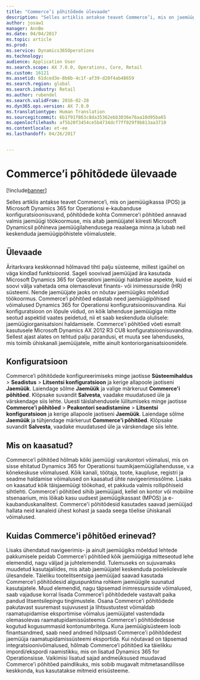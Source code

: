 ```yaml
---
title: "Commerce’i põhitõdede ülevaade"
description: "Selles artiklis antakse teavet Commerce’i, mis on jaemüügikassa (POS) ja Microsoft Dynamics 365 for Operationsi e-kaubanduse konfiguratsioonisuvand, põhitõdede kohta Commerce&quot;i põhitõed annavad valmis jaemüügi töökoormuse, mis aitab jaemüüjatel kiiresti Microsoft Dynamicsil põhineva jaemüügilahendusega reaalaega minna ja lubab neil keskenduda jaemüügipõhistele võimalustele."
author: josaw1
manager: AnnBe
ms.date: 04/04/2017
ms.topic: article
ms.prod: 
ms.service: Dynamics365Operations
ms.technology: 
audience: Application User
ms.search.scope: AX 7.0.0, Operations, Core, Retail
ms.custom: 16121
ms.assetid: 61dced3e-8b6b-4c1f-af39-d20f4ab48659
ms.search.region: global
ms.search.industry: Retail
ms.author: rubendel
ms.search.validFrom: 2016-02-28
ms.dyn365.ops.version: AX 7.0.0
ms.translationtype: Human Translation
ms.sourcegitcommit: 6b1f91f863c8da35362ebb3036e76aa10d95ba65
ms.openlocfilehash: af5b20f3454ce5b4734dcf7ff029f9b813aa3710
ms.contentlocale: et-ee
ms.lasthandoff: 04/26/2017


---
```


# <a name="commerce-essentials-overview"></a>Commerce’i põhitõdede ülevaade

[!include[banner](includes/banner.md)]


Selles artiklis antakse teavet Commerce’i, mis on jaemüügikassa (POS) ja Microsoft Dynamics 365 for Operationsi e-kaubanduse konfiguratsioonisuvand, põhitõdede kohta Commerce'i põhitõed annavad valmis jaemüügi töökoormuse, mis aitab jaemüüjatel kiiresti Microsoft Dynamicsil põhineva jaemüügilahendusega reaalaega minna ja lubab neil keskenduda jaemüügipõhistele võimalustele. 

<a name="overview"></a>Ülevaade
--------

Äritarkvara keskkonnad hõlmavad tihti palju süsteeme, millest igaühel on väga kindlad funktsioonid. Sageli soovivad jaemüüjad ära kasutada Microsoft Dynamics 365 for Operationi jaemüügi haldamise aspekte, kuid ei soovi välja vahetada oma olemasolevat finants- või inimessursside (HR) süsteemi. Nende jaemüüjate jaoks on nõutav jaemüügiks mõeldud töökoormus. Commerce’i põhitõed edastab need jaemüügipõhised võimalused Dynamics 365 for Operationsi konfiguratsioonisuvandina. Kui konfiguratsioon on lõpule viidud, on kõik lahenduse jaemüügiga mitte seotud aspektid vaates peidetud, nii et saab keskenduda olulisele: jaemüügiorganisatsioni haldamisele. Commerce'i põhitõed võeti esmalt kasutusele Microsoft Dynamics AX 2012 R3 CU8 konfiguratsioonisuvandina. Sellest ajast alates on tehtud palju parandusi, et muuta see lahenduseks, mis toimib ühiskanali jaemüüjatele, mitte ainult kontoriorganisatsioonidele.

## <a name="configuration"></a>Konfiguratsioon
Commerce’i põhitõdede konfigureerimiseks minge jaotisse **Süsteemihaldus** &gt; **Seadistus** &gt; **Litsentsi konfiguratsioon** ja kerige allapoole jaotiseni **Jaemüük**. Laiendage sõlme **Jaemüük** ja valige märkeruut **Commerce'i põhitõed**. Klõpsake suvandit **Salvesta**, vaadake muudatused üle ja värskendage siis lehte. Uuesti täislahendusele lülitumiseks minge jaotisse **Commerce’i põhitõed** &gt; **Peakontori seadistamine** &gt; **Litsentsi konfiguratsioon** ja kerige allapoole jaotiseni **Jaemüük**. Laiendage sõlme **Jaemüük** ja tühjendage märkeruut **Commerce'i põhitõed**. Klõpsake suvandit **Salvesta**, vaadake muudatused üle ja värskendage siis lehte.

## <a name="what-is-included"></a>Mis on kaasatud?
Commerce’i põhitõed hõlmab kõiki jaemüügi varukontori võimalusi, mis on sisse ehitatud Dynamics 365 for Operationsi tuumikjaemüügilahendusse, v.a kõnekeskuse võimalused. Kõik kanali, töötaja, toote, kaupluse, registri ja seadme haldamise võimalused on kaasatud ühte navigeerimissõlme. Lisaks on kaasatud kõik täisjaemüügi töökohad, et pakkuda valmis rollipõhiseid sihtlehti. Commerce’i põhitõed sihib jaemüüjaid, kellel on kontor või mobiilne stsenaarium, mis lõikab kasu uudsest jaemüügikassast (MPOS) ja e-kaubanduskanalitest. Commerce'i põhitõdesid kasutades saavad jaemüüjad hallata neid kanaleid ühest kohast ja saada seega tõelise ühiskanali võimalused.

## <a name="how-is-commerce-essentials-different"></a>Kuidas Commerce'i põhitõed erinevad?
Lisaks ühendatud navigeerimis- ja ainult jaemüügiks mõeldud lehtede pakkumisele peidab Commerce'i põhitõed kõik jaemüügiga mitteseotud lehe elemendid, nagu väljad ja juhtelemendid. Tulemuseks on sujuvamaks muudetud kasutajaliides, mis aitab jaemüüjatel keskenduda pooleliolevale ülesandele. Täieliku tootelitsentsiga jaemüüjad saavad kasutada Commerce’i põhitõdesid alguspunktina rohkem jaemüügile suunatud kasutajatele. Muud elemendid, nagu täpsemad inimressursside võimalused, saab vajaduse korral lisada Commerce’i põhitõdedele vastavalt paika pandud litsentsilepingu tingimustele. Osana Commerce'i põhitõdede pakutavast suuremast sujuvusest ja lihtsustustest võimaldab raamatupidamise eksportimise võimalus jaemüüjatel vastendada olemasolevas raamatupidamissüsteemis Commerce'i põhitõdedesse kogutud kogusummasid kontonumbritega. Kuna jaemüügisüsteem loob finantsandmed, saab need andmed hõlpsasti Commerce'i põhitõdedest jaemüüja raamatupidamissüsteemi eksportida. Kui nõutavad on täpsemad integratsioonivõimalused, hõlmab Commerce’i põhitõed ka täielikku impordi/ekspordi raamistikku, mis on lisatud Dynamics 365 for Operationsisse. Vaikimisi lisatud sajad andmeüksused muudavad Commerce'i põhitõed paindlikuks, mis sobib mugavalt mitmetasandilisse keskkonda, kus kasutatakse mitmeid erisüsteeme.




